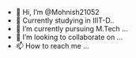 - 👋 Hi, I’m @Mohnish21052
- 👀 Currently studying in IIIT-D..
- 🌱 I’m currently pursuing M.Tech ...
- 💞️ I’m looking to collaborate on ...
- 📫 How to reach me ...

<!---
Mohnish21052/Mohnish21052 is a ✨ special ✨ repository because its `README.md` (this file) appears on your GitHub profile.
You can click the Preview link to take a look at your changes.
--->
